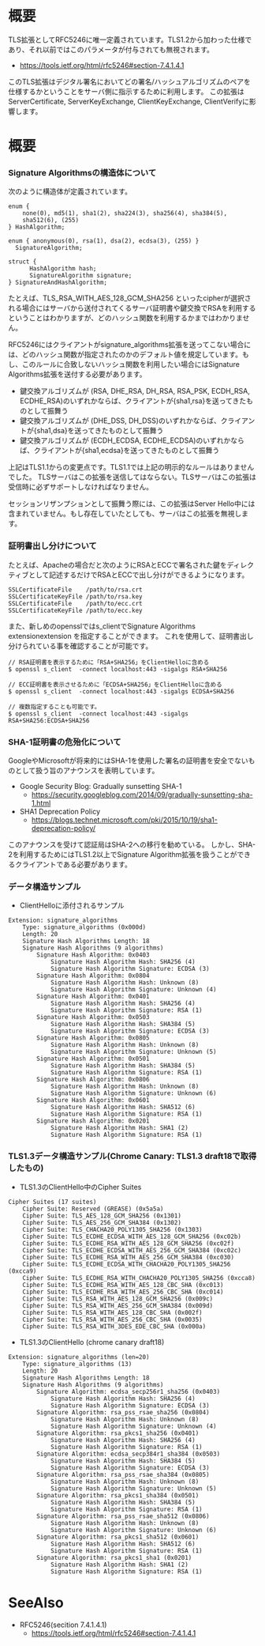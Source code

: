 # 概要
TLS拡張としてRFC5246に唯一定義されています。TLS1.2から加わった仕様であり、それ以前ではこのパラメータが付与されても無視されます。
- https://tools.ietf.org/html/rfc5246#section-7.4.1.4.1

このTLS拡張はデジタル署名においてどの署名/ハッシュアルゴリズムのペアを仕様するかということをサーバ側に指示するために利用します。
この拡張はServerCertificate, ServerKeyExchange, ClientKeyExchange, ClientVerifyに影響します。

# 概要

### Signature Algorithmsの構造体について

次のように構造体が定義されています。
```
enum {
    none(0), md5(1), sha1(2), sha224(3), sha256(4), sha384(5),
    sha512(6), (255)
} HashAlgorithm;

enum { anonymous(0), rsa(1), dsa(2), ecdsa(3), (255) }
  SignatureAlgorithm;

struct {
      HashAlgorithm hash;
      SignatureAlgorithm signature;
} SignatureAndHashAlgorithm;
```

たとえば、TLS_RSA_WITH_AES_128_GCM_SHA256 といったcipherが選択される場合にはサーバから送付されてくるサーバ証明書や鍵交換でRSAを利用するということはわかりますが、どのハッシュ関数を利用するかまではわかりません。

RFC5246にはクライアントがsignature_algorithms拡張を送ってこない場合には、どのハッシュ関数が指定されたのかのデフォルト値を規定しています。もし、このルールに合致しないハッシュ関数を利用したい場合にはSignature Algorithms拡張を送付する必要があります。
- 鍵交換アルゴリズムが (RSA, DHE_RSA, DH_RSA, RSA_PSK, ECDH_RSA, ECDHE_RSA)のいずれかならば、クライアントが{sha1,rsa}を送ってきたものとして振舞う
- 鍵交換アルゴリズムが (DHE_DSS, DH_DSS)のいずれかならば、クライアントが{sha1,dsa}を送ってきたものとして振舞う
- 鍵交換アルゴリズムが (ECDH_ECDSA, ECDHE_ECDSA)のいずれかならば、クライアントが{sha1,ecdsa}を送ってきたものとして振舞う

上記はTLS1.1からの変更点です。TLS1.1では上記の明示的なルールはありませんでした。
TLSサーバはこの拡張を送信してはならない。TLSサーバはこの拡張は受信時に必ずサポートしなければなりません。

セッションリザンプションとして振舞う際には、この拡張はServer Hello中には含まれていません。もし存在していたとしても、サーバはこの拡張を無視します。

### 証明書出し分けについて

たとえば、Apacheの場合だと次のようにRSAとECCで署名された鍵をディレクティブとして記述するだけでRSAとECCで出し分けができるようになります。
```
SSLCertificateFile    /path/to/rsa.crt
SSLCertificateKeyFile /path/to/rsa.key
SSLCertificateFile    /path/to/ecc.crt
SSLCertificateKeyFile /path/to/ecc.key
```

また、新しめのopensslではs_clientでSignature Algorithms extensionextension を指定することができます。
これを使用して、証明書出し分けられている事を確認することが可能です。
```
// RSA証明書を表示するために「RSA+SHA256」をClientHelloに含める
$ openssl s_client  -connect localhost:443 -sigalgs RSA+SHA256

// ECC証明書を表示させるために「ECDSA+SHA256」をClientHelloに含める
$ openssl s_client  -connect localhost:443 -sigalgs ECDSA+SHA256 

// 複数指定することも可能です。
$ openssl s_client  -connect localhost:443 -sigalgs RSA+SHA256:ECDSA+SHA256

```

### SHA-1証明書の危殆化について
GoogleやMicrosoftが将来的にはSHA-1を使用した署名の証明書を安全でないものとして扱う旨のアナウンスを表明しています。
- Google Security Blog: Gradually sunsetting SHA-1
  - https://security.googleblog.com/2014/09/gradually-sunsetting-sha-1.html
- SHA1 Deprecation Policy
  - https://blogs.technet.microsoft.com/pki/2015/10/19/sha1-deprecation-policy/

このアナウンスを受けて認証局はSHA-2への移行を勧めている。
しかし、SHA-2を利用するためにはTLS1.2以上でSignature Algorithm拡張を扱うことができるクライアントである必要があります。

### データ構造サンプル
- ClientHelloに添付されるサンプル
```
Extension: signature_algorithms
    Type: signature_algorithms (0x000d)
    Length: 20
    Signature Hash Algorithms Length: 18
    Signature Hash Algorithms (9 algorithms)
        Signature Hash Algorithm: 0x0403
            Signature Hash Algorithm Hash: SHA256 (4)
            Signature Hash Algorithm Signature: ECDSA (3)
        Signature Hash Algorithm: 0x0804
            Signature Hash Algorithm Hash: Unknown (8)
            Signature Hash Algorithm Signature: Unknown (4)
        Signature Hash Algorithm: 0x0401
            Signature Hash Algorithm Hash: SHA256 (4)
            Signature Hash Algorithm Signature: RSA (1)
        Signature Hash Algorithm: 0x0503
            Signature Hash Algorithm Hash: SHA384 (5)
            Signature Hash Algorithm Signature: ECDSA (3)
        Signature Hash Algorithm: 0x0805
            Signature Hash Algorithm Hash: Unknown (8)
            Signature Hash Algorithm Signature: Unknown (5)
        Signature Hash Algorithm: 0x0501
            Signature Hash Algorithm Hash: SHA384 (5)
            Signature Hash Algorithm Signature: RSA (1)
        Signature Hash Algorithm: 0x0806
            Signature Hash Algorithm Hash: Unknown (8)
            Signature Hash Algorithm Signature: Unknown (6)
        Signature Hash Algorithm: 0x0601
            Signature Hash Algorithm Hash: SHA512 (6)
            Signature Hash Algorithm Signature: RSA (1)
        Signature Hash Algorithm: 0x0201
            Signature Hash Algorithm Hash: SHA1 (2)
            Signature Hash Algorithm Signature: RSA (1)
```

### TLS1.3データ構造サンプル(Chrome Canary: TLS1.3 draft18で取得したもの)
- TLS1.3のClientHello中のCipher Suites
```
Cipher Suites (17 suites)
    Cipher Suite: Reserved (GREASE) (0x5a5a)
    Cipher Suite: TLS_AES_128_GCM_SHA256 (0x1301)
    Cipher Suite: TLS_AES_256_GCM_SHA384 (0x1302)
    Cipher Suite: TLS_CHACHA20_POLY1305_SHA256 (0x1303)
    Cipher Suite: TLS_ECDHE_ECDSA_WITH_AES_128_GCM_SHA256 (0xc02b)
    Cipher Suite: TLS_ECDHE_RSA_WITH_AES_128_GCM_SHA256 (0xc02f)
    Cipher Suite: TLS_ECDHE_ECDSA_WITH_AES_256_GCM_SHA384 (0xc02c)
    Cipher Suite: TLS_ECDHE_RSA_WITH_AES_256_GCM_SHA384 (0xc030)
    Cipher Suite: TLS_ECDHE_ECDSA_WITH_CHACHA20_POLY1305_SHA256 (0xcca9)
    Cipher Suite: TLS_ECDHE_RSA_WITH_CHACHA20_POLY1305_SHA256 (0xcca8)
    Cipher Suite: TLS_ECDHE_RSA_WITH_AES_128_CBC_SHA (0xc013)
    Cipher Suite: TLS_ECDHE_RSA_WITH_AES_256_CBC_SHA (0xc014)
    Cipher Suite: TLS_RSA_WITH_AES_128_GCM_SHA256 (0x009c)
    Cipher Suite: TLS_RSA_WITH_AES_256_GCM_SHA384 (0x009d)
    Cipher Suite: TLS_RSA_WITH_AES_128_CBC_SHA (0x002f)
    Cipher Suite: TLS_RSA_WITH_AES_256_CBC_SHA (0x0035)
    Cipher Suite: TLS_RSA_WITH_3DES_EDE_CBC_SHA (0x000a)
```

- TLS1.3のClientHello (chrome canary draft18)
```
Extension: signature_algorithms (len=20)
    Type: signature_algorithms (13)
    Length: 20
    Signature Hash Algorithms Length: 18
    Signature Hash Algorithms (9 algorithms)
        Signature Algorithm: ecdsa_secp256r1_sha256 (0x0403)
            Signature Hash Algorithm Hash: SHA256 (4)
            Signature Hash Algorithm Signature: ECDSA (3)
        Signature Algorithm: rsa_pss_rsae_sha256 (0x0804)
            Signature Hash Algorithm Hash: Unknown (8)
            Signature Hash Algorithm Signature: Unknown (4)
        Signature Algorithm: rsa_pkcs1_sha256 (0x0401)
            Signature Hash Algorithm Hash: SHA256 (4)
            Signature Hash Algorithm Signature: RSA (1)
        Signature Algorithm: ecdsa_secp384r1_sha384 (0x0503)
            Signature Hash Algorithm Hash: SHA384 (5)
            Signature Hash Algorithm Signature: ECDSA (3)
        Signature Algorithm: rsa_pss_rsae_sha384 (0x0805)
            Signature Hash Algorithm Hash: Unknown (8)
            Signature Hash Algorithm Signature: Unknown (5)
        Signature Algorithm: rsa_pkcs1_sha384 (0x0501)
            Signature Hash Algorithm Hash: SHA384 (5)
            Signature Hash Algorithm Signature: RSA (1)
        Signature Algorithm: rsa_pss_rsae_sha512 (0x0806)
            Signature Hash Algorithm Hash: Unknown (8)
            Signature Hash Algorithm Signature: Unknown (6)
        Signature Algorithm: rsa_pkcs1_sha512 (0x0601)
            Signature Hash Algorithm Hash: SHA512 (6)
            Signature Hash Algorithm Signature: RSA (1)
        Signature Algorithm: rsa_pkcs1_sha1 (0x0201)
            Signature Hash Algorithm Hash: SHA1 (2)
            Signature Hash Algorithm Signature: RSA (1)
```

# SeeAlso
- RFC5246(secition 7.4.1.4.1)
  - https://tools.ietf.org/html/rfc5246#section-7.4.1.4.1
